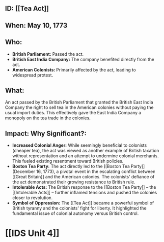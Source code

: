 ## ID: [[Tea Act]] 
## When: May 10, 1773

## Who:
* **British Parliament:** Passed the act.
* **British East India Company:**  The company benefited directly from the act.
* **American Colonists:** Primarily affected by the act, leading to widespread protest.

## What: 
An act passed by the British Parliament that granted the British East India Company the right to sell tea in the American colonies without paying the usual import duties.  This effectively gave the East India Company a monopoly on the tea trade in the colonies.

## Impact: Why Significant?:

* **Increased Colonial Anger:** While seemingly beneficial to colonists (cheaper tea), the act was viewed as another example of British taxation without representation and an attempt to undermine colonial merchants. This fueled existing resentment toward British policies.
* **Boston Tea Party:** The act directly led to the [[Boston Tea Party]] (December 16, 1773), a pivotal event in the escalating conflict between [[Great Britain]] and the American colonies. The colonists' defiance of the act demonstrated their growing resistance to British rule.
* **Intolerable Acts:**  The British response to the [[Boston Tea Party]] – the [[Intolerable Acts]] – further inflamed tensions and pushed the colonies closer to revolution.
* **Symbol of Oppression:** The [[Tea Act]] became a powerful symbol of British tyranny and the colonists' fight for liberty. It highlighted the fundamental issue of colonial autonomy versus British control.


# [[IDS Unit 4]]
